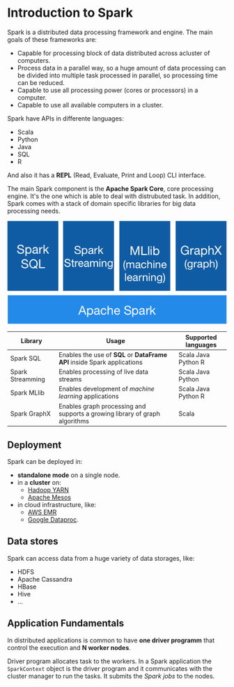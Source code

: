 Introduction to Spark
=====================

Spark is a distributed data processing framework and engine. The main goals of these frameworks are:

  - Capable for processing block of data distributed across acluster of computers.
  - Process data in a parallel way, so a huge amount of data processing can be divided into multiple task processed in parallel, so processing time can be reduced.
  - Capable to use all processing power (cores or processors) in a computer.
  - Capable to use all available computers in a cluster.


Spark have APIs in differente languages:

  - Scala
  - Python
  - Java
  - SQL
  - R

And also it has a **REPL** (Read, Evaluate, Print and Loop) CLI interface.

The main Spark component is the **Apache Spark Core**, core processing engine. It's the one which is able to deal with distrubuted task. In addition, Spark comes with a stack of domain specific libraries for big data processing needs.

![spark-stack][spark-stack]

Library | Usage | Supported languages  
--- | --- | --- |
Spark SQL | Enables the use of **SQL** or **DataFrame API** inside Spark applications | Scala Java Python R
Spark Streamming | Enables processing of live data streams | Scala Java Python
Spark MLlib | Enables development of *machine learning* applications | Scala Java Python R
Spark GraphX | Enables graph processing and supports a growing library of graph algorithms | Scala


Deployment
----------

Spark can be deployed in:
  - **standalone mode** on a single node. 
  - in a **cluster** on:
    - [Hadoop YARN](https://hadoop.apache.org/docs/current/hadoop-yarn/hadoop-yarn-site/YARN.html)
    - [Apache Mesos](http://mesos.apache.org/) 
  - in cloud infrastructure, like:
    - [AWS EMR](https://aws.amazon.com/emr/) 
    - [Google Dataproc](https://cloud.google.com/dataproc/).


Data stores
-----------

Spark can access data from a huge variety of data storages, like:

  - HDFS
  - Apache Cassandra
  - HBase
  - Hive
  - ...


Application Fundamentals
------------------------

In distributed applications is common to have **one driver programm** that control the execution and **N worker nodes**.

Driver program allocates task to the workers. In a Spark  application the `SparkContext` object is the driver program and it communicates with the cluster manager to run the tasks. It submits the *Spark jobs* to the nodes.


[spark-stack]: ./images/spark-stack.png "Apache Spark stack"
